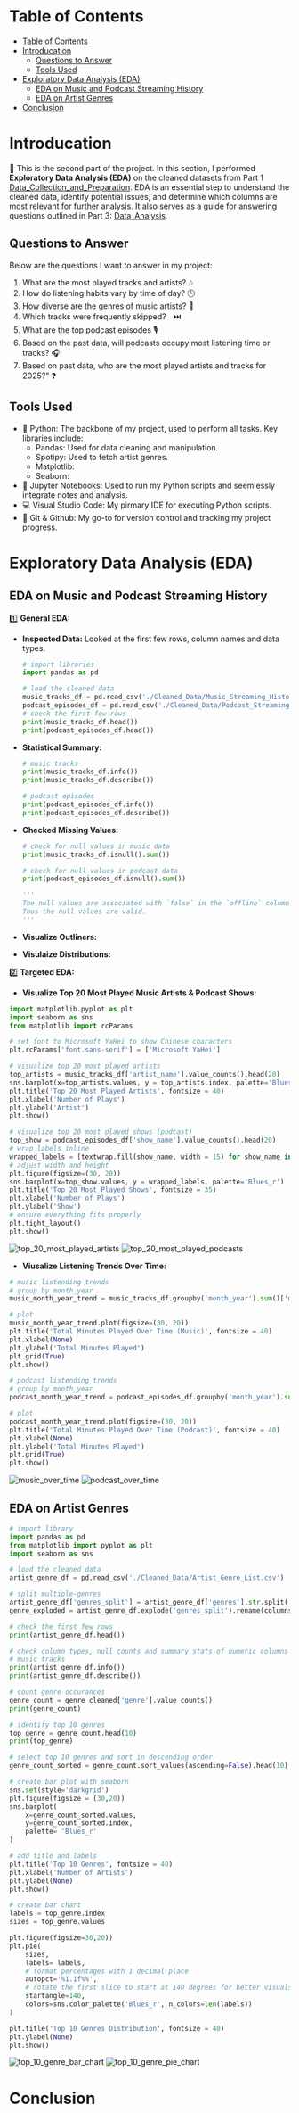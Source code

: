 # Table of Contents
- [Table of Contents](#table-of-contents)
- [Introducation](#introducation)
  - [Questions to Answer](#questions-to-answer)
  - [Tools Used](#tools-used)
- [Exploratory Data Analysis (EDA)](#exploratory-data-analysis-eda)
  - [EDA on Music and Podcast Streaming History](#eda-on-music-and-podcast-streaming-history)
  - [EDA on Artist Genres](#eda-on-artist-genres)
- [Conclusion](#conclusion)

# Introducation
:mega: This is the second part of the project. In this section, I performed **Exploratory Data Analysis (EDA)** on the cleaned datasets from Part 1 [Data_Collection_and_Preparation](/1_Data_Collection_and_Preparation/). EDA is an essential step to understand the cleaned data, identify potential issues, and determine which columns are most relevant for further analysis. It also serves as a guide for answering questions outlined in Part 3: [Data_Analysis](/3_Data_Analysis/).  

## Questions to Answer
Below are the questions I want to answer in my project:  
1.  What are the most played tracks and artists? 🎶
2.  How do listening habits vary by time of day? 🕒
3.  How diverse are the genres of music artists? 🌟
4.  Which tracks were frequently skipped?　⏭️
5.  What are the top podcast episodes 🎙️  
6.  Based on the past data, will podcasts occupy most listening time or tracks? :headphones:
7.  Based on past data, who are the most played artists and tracks for 2025?" :question:  

## Tools Used
- :snake: Python: The backbone of my project, used to perform all tasks. Key libraries include:
  - Pandas: Used for data cleaning and manipulation.
  - Spotipy: Used to fetch artist genres.
  - Matplotlib:
  - Seaborn:
- :notebook: Jupyter Notebooks: Used to run my Python scripts and seemlessly integrate notes and analysis.
- :computer: Visual Studio Code: My pirmary IDE for executing Python scripts.
- :octopus: Git & Github: My go-to for version control and tracking my project progress.

# Exploratory Data Analysis (EDA)  
## EDA on Music and Podcast Streaming History
:one: **General EDA:**  
- **Inspected Data:** Looked at the first few rows, column names and data types.
  ``` python
  # import libraries
  import pandas as pd

  # load the cleaned data
  music_tracks_df = pd.read_csv('./Cleaned_Data/Music_Streaming_History.csv')
  podcast_episodes_df = pd.read_csv('./Cleaned_Data/Podcast_Streaming_History.csv')
  # check the first few rows
  print(music_tracks_df.head())
  print(podcast_episodes_df.head())
  ```
- **Statistical Summary:**
  ``` python
  # music tracks
  print(music_tracks_df.info()) 
  print(music_tracks_df.describe())  

  # podcast episodes
  print(podcast_episodes_df.info())
  print(podcast_episodes_df.describe())
  ```
- **Checked Missing Values:**
  ``` python
  # check for null values in music data
  print(music_tracks_df.isnull().sum())

  # check for null values in podcast data
  print(podcast_episodes_df.isnull().sum())

  '''
  The null values are associated with `false` in the `offline` column.
  Thus the null values are valid.
  '''
  ``` 
- **Visualize Outliners:**

- **Visulaize Distributions:**  

:two: **Targeted EDA:**
- **Visualize Top 20 Most Played Music Artists & Podcast Shows:**
``` python
import matplotlib.pyplot as plt
import seaborn as sns
from matplotlib import rcParams

# set font to Microsoft YaHei to show Chinese characters
plt.rcParams['font.sans-serif'] = ['Microsoft YaHei']

# visualize top 20 most played artists
top_artists = music_tracks_df['artist_name'].value_counts().head(20)
sns.barplot(x=top_artists.values, y = top_artists.index, palette='Blues_r')
plt.title('Top 20 Most Played Artists', fontsize = 40)
plt.xlabel('Number of Plays')
plt.ylabel('Artist')
plt.show()

# visualize top 20 most played shows (podcast)
top_show = podcast_episodes_df['show_name'].value_counts().head(20)
# wrap labels inline
wrapped_labels = [textwrap.fill(show_name, width = 15) for show_name in top_show.index]
# adjust width and height
plt.figure(figsize=(30, 20))  
sns.barplot(x=top_show.values, y = wrapped_labels, palette='Blues_r')
plt.title('Top 20 Most Played Shows', fontsize = 35)
plt.xlabel('Number of Plays')
plt.ylabel('Show')
# ensure everything fits properly
plt.tight_layout()
plt.show()
```
![top_20_most_played_artists](/Images/Top_20_Artists.jpeg)
![top_20_most_played_podcasts](/Images/Top_20_Shows.png)
- **Viusalize Listening Trends Over Time:**
``` python
# music listending trends
# group by month_year
music_month_year_trend = music_tracks_df.groupby('month_year').sum()['minutes_played']

# plot
music_month_year_trend.plot(figsize=(30, 20))
plt.title('Total Minutes Played Over Time (Music)', fontsize = 40)
plt.xlabel(None)
plt.ylabel('Total Minutes Played')
plt.grid(True)
plt.show()

# podcast listending trends
# group by month_year
podcast_month_year_trend = podcast_episodes_df.groupby('month_year').sum()['minutes_played']

# plot
podcast_month_year_trend.plot(figsize=(30, 20))
plt.title('Total Minutes Played Over Time (Podcast)', fontsize = 40)
plt.xlabel(None)
plt.ylabel('Total Minutes Played')
plt.grid(True)
plt.show()
```
![music_over_time](/Images/Music_Played_Over_Time.png)
![podcast_over_time](/Images/Podcast_Played_Over_Time.png)

## EDA on Artist Genres
``` python
# import library
import pandas as pd
from matplotlib import pyplot as plt
import seaborn as sns

# load the cleaned data
artist_genre_df = pd.read_csv('./Cleaned_Data/Artist_Genre_List.csv')
```
``` python
# split multiple-genres
artist_genre_df['genres_split'] = artist_genre_df['genres'].str.split(', ')
genre_exploded = artist_genre_df.explode('genres_split').rename(columns={'genres_split':'genre'})

# check the first few rows
print(artist_genre_df.head())

# check column types, null counts and summary stats of numeric columns 
# music tracks
print(artist_genre_df.info()) 
print(artist_genre_df.describe())
```
``` python
# count genre occurances
genre_count = genre_cleaned['genre'].value_counts()
print(genre_count)

# identify top 10 genres
top_genre = genre_count.head(10)
print(top_genre)

# select top 10 genres and sort in descending order
genre_count_sorted = genre_count.sort_values(ascending=False).head(10)

# create bar plot with seaborn
sns.set(style='darkgrid')
plt.figure(figsize = (30,20))
sns.barplot(
    x=genre_count_sorted.values,
    y=genre_count_sorted.index,
    palette= 'Blues_r'
)

# add title and labels
plt.title('Top 10 Genres', fontsize = 40)
plt.xlabel('Number of Artists')
plt.ylabel(None)
plt.show()

# create bar chart
labels = top_genre.index
sizes = top_genre.values

plt.figure(figsize=30,20))
plt.pie(
    sizes,
    labels= labels,
    # format percentages with 1 decimal place
    autopct='%1.1f%%',
    # rotate the first slice to start at 140 degrees for better visuals
    startangle=140,
    colors=sns.color_palette('Blues_r', n_colors=len(labels))
)

plt.title('Top 10 Genres Distribution', fontsize = 40)
plt.ylabel(None)
plt.show()
```
![top_10_genre_bar_chart](/Images/Top_Genre_Bar_1.png)
![top_10_genre_pie_chart](/Images/Top_genre_Pie.jpeg)

# Conclusion
